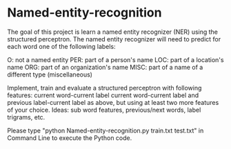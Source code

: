 # Named-entity-recognition

The goal of this project is learn a named entity recognizer (NER) using the structured perceptron. The named entity recognizer will need to predict for each word one of the following labels:

O: not a named entity
PER: part of a person's name
LOC: part of a location's name
ORG: part of an organization's name
MISC: part of a name of a different type (miscellaneous)

Implement, train and evaluate a structured perceptron with following features:
current word-current label
current word-current label and previous label-current label
as above, but using at least two more features of your choice. Ideas: sub word features, previous/next words, label trigrams, etc.

Please type "python Named-entity-recognition.py train.txt test.txt" in Command Line to execute the Python code.

